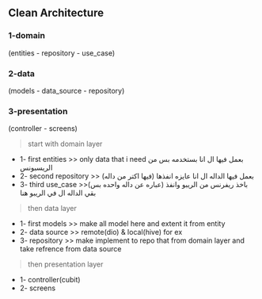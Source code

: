## Clean Architecture
### 1-domain
(entities - repository - use_case) 
### 2-data
(models - data_source - repository)
### 3-presentation
(controller - screens)
> start with domain layer
- 1- first entities >> only data that i need بعمل فيها ال انا بستخدمه بس من الريسبونس
- 2- second repository >> (فيها اكتر من داله) بعمل فيها الداله ال انا عايزه انفذها
- 3- third use_case >>(عباره عن داله واحده بس) باخذ ريفرنس من الريبو وانفذ بقي الداله ال في الريبو هنا
> then data layer
- 1- first models >> make all model here and extent it from entity
- 2- data source >> remote(dio) & local(hive) for ex
- 3- repository >> make implement to repo that from domain layer and take refrence from data source
> then presentation layer
- 1- controller(cubit)
- 2- screens
